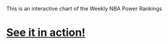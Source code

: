 This is an interactive chart of the Weekly NBA Power Rankings

# [See it in action!](http://nathanemyers.com/projects/nba-power-rankings)
